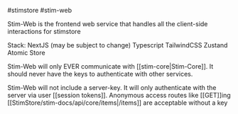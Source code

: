 #stimstore #stim-web

Stim-Web is the frontend web service that handles all the client-side interactions for stimstore

Stack:
NextJS (may be subject to change)
Typescript
TailwindCSS
Zustand Atomic Store

Stim-Web will only EVER communicate with [[stim-core|Stim-Core]]. It should never have the keys to authenticate with other services. 

Stim-Web will not include a server-key. It will only authenticate with the server via user [[session tokens]]. Anonymous access routes like [[GET]]ing [[StimStore/stim-docs/api/core/items|/items]] are acceptable without a key

